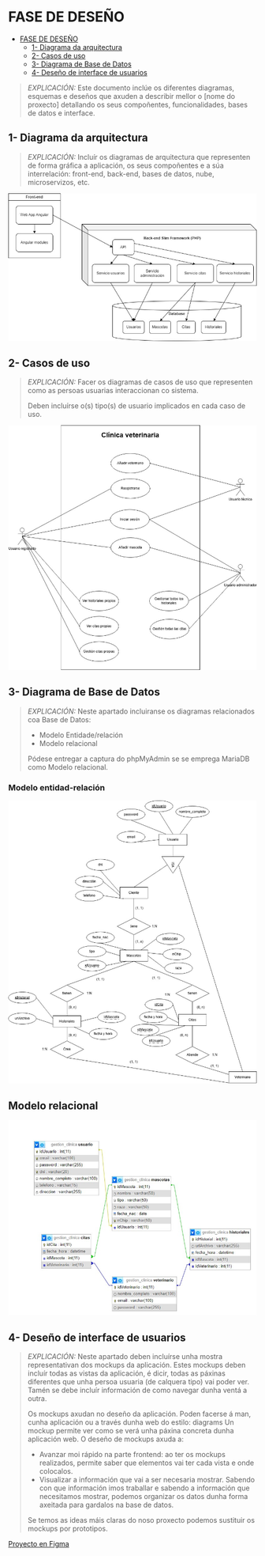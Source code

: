 # FASE DE DESEÑO

- [FASE DE DESEÑO](#fase-de-deseño)
  - [1- Diagrama da arquitectura](#1--diagrama-da-arquitectura)
  - [2- Casos de uso](#2--casos-de-uso)
  - [3- Diagrama de Base de Datos](#3--diagrama-de-base-de-datos)
  - [4- Deseño de interface de usuarios](#4--deseño-de-interface-de-usuarios)

> _EXPLICACIÓN:_ Este documento inclúe os diferentes diagramas, esquemas e deseños que axuden a describir mellor o [nome do proxecto] detallando os seus compoñentes, funcionalidades, bases de datos e interface.

## 1- Diagrama da arquitectura

> _EXPLICACIÓN:_ Incluír os diagramas de arquitectura que representen de forma gráfica a aplicación, os seus compoñentes e a súa interrelación: front-end, back-end, bases de datos, nube, microservizos, etc.

![Diagrama de la arquitectura del software](../img/arquitectura.jpg)

## 2- Casos de uso

> _EXPLICACIÓN:_ Facer os diagramas de casos de uso que representen como as persoas usuarias interaccionan co sistema.
>
> Deben incluírse o(s) tipo(s) de usuario implicados en cada caso de uso.

![Diagrama de casos de uso](../img/usos.jpg)

## 3- Diagrama de Base de Datos

> _EXPLICACIÓN:_ Neste apartado incluiranse os diagramas relacionados coa Base de Datos:
>
> - Modelo Entidade/relación
> - Modelo relacional
>
> Pódese entregar a captura do phpMyAdmin se se emprega MariaDB como Modelo relacional.

### Modelo entidad-relación

![Modelo entidad-relación](../img/entidad-relacion.jpg)

## Modelo relacional

![Modelo relacional](../img/modelo-relacional.jpg)

## 4- Deseño de interface de usuarios

> _EXPLICACIÓN:_ Neste apartado deben incluírse unha mostra representativan dos mockups da aplicación. Estes mockups deben incluír todas as vistas da aplicación, é dicir, todas as páxinas diferentes que unha persoa usuaria (de calquera tipo) vai poder ver. Tamén se debe incluír información de como navegar dunha ventá a outra.
>
> Os mockups axudan no deseño da aplicación. Poden facerse á man, cunha aplicación ou a través dunha web do estilo: diagrams Un mockup permite ver como se verá unha páxina concreta dunha aplicación web. O deseño de mockups axuda a:
>
> - Avanzar moi rápido na parte frontend: ao ter os mockups realizados, permite saber que elementos vai ter cada vista e onde colocalos.
> - Visualizar a información que vai a ser necesaria mostrar. Sabendo con que información imos traballar e sabendo a información que necesitamos mostrar, podemos organizar os datos dunha forma axeitada para gardalos na base de datos.
>
> Se temos as ideas máis claras do noso proxecto podemos sustituir os mockups por prototipos.

[Proyecto en Figma](https://www.figma.com/proto/uxAOJqyHggyEfxbHwytm41/Veterinaria?node-id=0-1&t=WKjNNUoZmPs43xJ0-1)

